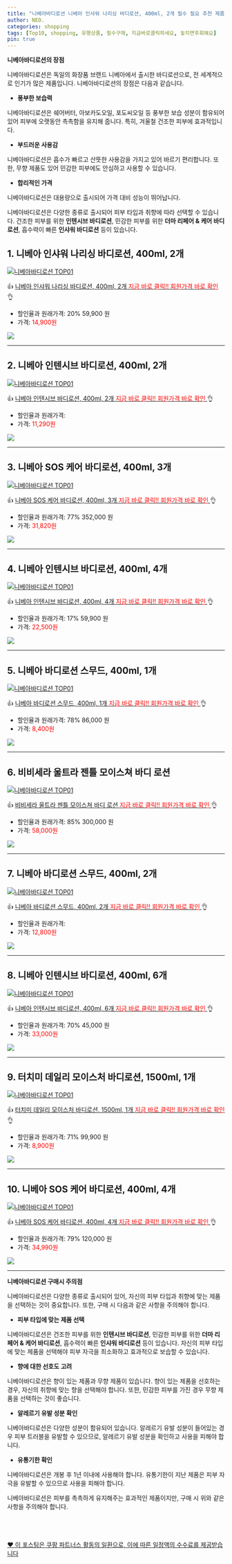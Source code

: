 ```yaml
---
title: "니베아바디로션 니베아 인샤워 나리싱 바디로션, 400ml, 2개 필수 필요 추천 제품 비교 최저 가격 비교 장점 구매 후기 구매평"
author: NEO.
categories: shopping
tags: [Top10, shopping, 유행상품, 필수구매, 지금바로클릭하세요, 놓치면후회해요]
pin: true
---
```

**니베아바디로션의 장점**

니베아바디로션은 독일의 화장품 브랜드 니베아에서 출시한 바디로션으로, 전 세계적으로 인기가 많은 제품입니다. 니베아바디로션의 장점은 다음과 같습니다.

* **풍부한 보습력**

니베아바디로션은 쉐어버터, 아보카도오일, 포도씨오일 등 풍부한 보습 성분이 함유되어 있어 피부에 오랫동안 촉촉함을 유지해 줍니다. 특히, 겨울철 건조한 피부에 효과적입니다.

* **부드러운 사용감**

니베아바디로션은 흡수가 빠르고 산뜻한 사용감을 가지고 있어 바르기 편리합니다. 또한, 무향 제품도 있어 민감한 피부에도 안심하고 사용할 수 있습니다.

* **합리적인 가격**

니베아바디로션은 대용량으로 출시되어 가격 대비 성능이 뛰어납니다.

니베아바디로션은 다양한 종류로 출시되어 피부 타입과 취향에 따라 선택할 수 있습니다. 건조한 피부를 위한 **인텐시브 바디로션**, 민감한 피부를 위한 **더마 리페어 & 케어 바디로션**, 흡수력이 빠른 **인샤워 바디로션** 등이 있습니다.

   

## 1. 니베아 인샤워 나리싱 바디로션, 400ml, 2개

[![니베아바디로션 TOP01](https://thumbnail6.coupangcdn.com/thumbnails/remote/490x490ex/image/product/image/vendoritem/2019/01/18/4173165219/a779af8d-343b-4f70-95db-304518b17773.jpg)](https://link.coupang.com/re/AFFSDP?lptag=AF3617701&subid=GithubCoopas&pageKey=48404&traceid=V0-153&itemId=18173461753&vendorItemId=4173165219)


👍 [니베아 인샤워 나리싱 바디로션, 400ml, 2개 <font color=red> 지금 바로 클릭!! 회원가격 바로 확인 </font> ](https://link.coupang.com/re/AFFSDP?lptag=AF3617701&subid=GithubCoopas&pageKey=48404&traceid=V0-153&itemId=18173461753&vendorItemId=4173165219) 👌 


- 할인율과 원래가격: 20%  59,900   원
- 가격: <span style='color:red'>14,900원</span>

[![](/discount_price.png)](https://link.coupang.com/re/AFFSDP?lptag=AF3617701&subid=GithubCoopas&pageKey=48404&traceid=V0-153&itemId=18173461753&vendorItemId=4173165219)

---


   

## 2. 니베아 인텐시브 바디로션, 400ml, 2개

[![니베아바디로션 TOP01](https://thumbnail6.coupangcdn.com/thumbnails/remote/490x490ex/image/vendor_inventory/712d/f7cf25d3ff7a73439e6a2daad54bf9df09765d400b59303e4ea64a840142.jpg)](https://link.coupang.com/re/AFFSDP?lptag=AF3617701&subid=GithubCoopas&pageKey=48392&traceid=V0-153&itemId=6329670&vendorItemId=78548506492)


👍 [니베아 인텐시브 바디로션, 400ml, 2개 <font color=red> 지금 바로 클릭!! 회원가격 바로 확인 </font> ](https://link.coupang.com/re/AFFSDP?lptag=AF3617701&subid=GithubCoopas&pageKey=48392&traceid=V0-153&itemId=6329670&vendorItemId=78548506492) 👌 


- 할인율과 원래가격: 
- 가격: <span style='color:red'>11,290원</span>

[![](/discount_price.png)](https://link.coupang.com/re/AFFSDP?lptag=AF3617701&subid=GithubCoopas&pageKey=48392&traceid=V0-153&itemId=6329670&vendorItemId=78548506492)

---


   

## 3. 니베아 SOS 케어 바디로션, 400ml, 3개

[![니베아바디로션 TOP01](https://thumbnail8.coupangcdn.com/thumbnails/remote/490x490ex/image/vendor_inventory/3d40/ec20621a5d5a17bb823508e54202df69733ab6ecb752d64e44c1051bcbc8.png)](https://link.coupang.com/re/AFFSDP?lptag=AF3617701&subid=GithubCoopas&pageKey=168476614&traceid=V0-153&itemId=17910183386&vendorItemId=87866392994)


👍 [니베아 SOS 케어 바디로션, 400ml, 3개 <font color=red> 지금 바로 클릭!! 회원가격 바로 확인 </font> ](https://link.coupang.com/re/AFFSDP?lptag=AF3617701&subid=GithubCoopas&pageKey=168476614&traceid=V0-153&itemId=17910183386&vendorItemId=87866392994) 👌 


- 할인율과 원래가격: 77%  352,000   원
- 가격: <span style='color:red'>31,820원</span>

[![](/discount_price.png)](https://link.coupang.com/re/AFFSDP?lptag=AF3617701&subid=GithubCoopas&pageKey=168476614&traceid=V0-153&itemId=17910183386&vendorItemId=87866392994)

---


   

## 4. 니베아 인텐시브 바디로션, 400ml, 4개

[![니베아바디로션 TOP01](https://thumbnail8.coupangcdn.com/thumbnails/remote/490x490ex/image/retail/images/7fae9372-773b-4b49-8750-efd7089b57868061305533284638614.png)](https://link.coupang.com/re/AFFSDP?lptag=AF3617701&subid=GithubCoopas&pageKey=48392&traceid=V0-153&itemId=204295540&vendorItemId=85322712243)


👍 [니베아 인텐시브 바디로션, 400ml, 4개 <font color=red> 지금 바로 클릭!! 회원가격 바로 확인 </font> ](https://link.coupang.com/re/AFFSDP?lptag=AF3617701&subid=GithubCoopas&pageKey=48392&traceid=V0-153&itemId=204295540&vendorItemId=85322712243) 👌 


- 할인율과 원래가격: 17%  59,900   원
- 가격: <span style='color:red'>22,500원</span>

[![](/discount_price.png)](https://link.coupang.com/re/AFFSDP?lptag=AF3617701&subid=GithubCoopas&pageKey=48392&traceid=V0-153&itemId=204295540&vendorItemId=85322712243)

---


   

## 5. 니베아 바디로션 스무드, 400ml, 1개

[![니베아바디로션 TOP01](https://thumbnail8.coupangcdn.com/thumbnails/remote/490x490ex/image/product/image/vendoritem/2019/01/28/3000062446/a1e33def-56c3-492c-b65b-3d50de28f167.jpg)](https://link.coupang.com/re/AFFSDP?lptag=AF3617701&subid=GithubCoopas&pageKey=48423&traceid=V0-153&itemId=117839&vendorItemId=3000062446)


👍 [니베아 바디로션 스무드, 400ml, 1개 <font color=red> 지금 바로 클릭!! 회원가격 바로 확인 </font> ](https://link.coupang.com/re/AFFSDP?lptag=AF3617701&subid=GithubCoopas&pageKey=48423&traceid=V0-153&itemId=117839&vendorItemId=3000062446) 👌 


- 할인율과 원래가격: 78%  86,000   원
- 가격: <span style='color:red'>8,400원</span>

[![](/discount_price.png)](https://link.coupang.com/re/AFFSDP?lptag=AF3617701&subid=GithubCoopas&pageKey=48423&traceid=V0-153&itemId=117839&vendorItemId=3000062446)

---


   

## 6. 비비세라 울트라 젠틀 모이스쳐 바디 로션

[![니베아바디로션 TOP01](https://thumbnail6.coupangcdn.com/thumbnails/remote/490x490ex/image/vendor_inventory/7704/850261776dea1d8aa187f8fb961bc7fb44a322eb9bf0962f85194c020e8e.jpeg)](https://link.coupang.com/re/AFFSDP?lptag=AF3617701&subid=GithubCoopas&pageKey=7400376159&traceid=V0-153&itemId=19153281040&vendorItemId=86272190376)


👍 [비비세라 울트라 젠틀 모이스쳐 바디 로션 <font color=red> 지금 바로 클릭!! 회원가격 바로 확인 </font> ](https://link.coupang.com/re/AFFSDP?lptag=AF3617701&subid=GithubCoopas&pageKey=7400376159&traceid=V0-153&itemId=19153281040&vendorItemId=86272190376) 👌 


- 할인율과 원래가격: 85%  300,000   원
- 가격: <span style='color:red'>58,000원</span>

[![](/discount_price.png)](https://link.coupang.com/re/AFFSDP?lptag=AF3617701&subid=GithubCoopas&pageKey=7400376159&traceid=V0-153&itemId=19153281040&vendorItemId=86272190376)

---


   

## 7. 니베아 바디로션 스무드, 400ml, 2개

[![니베아바디로션 TOP01](https://thumbnail10.coupangcdn.com/thumbnails/remote/490x490ex/image/retail/images/717606281290804-8469a099-5002-4092-839f-c807ecd71554.jpg)](https://link.coupang.com/re/AFFSDP?lptag=AF3617701&subid=GithubCoopas&pageKey=48423&traceid=V0-153&itemId=17910183464&vendorItemId=85072870799)


👍 [니베아 바디로션 스무드, 400ml, 2개 <font color=red> 지금 바로 클릭!! 회원가격 바로 확인 </font> ](https://link.coupang.com/re/AFFSDP?lptag=AF3617701&subid=GithubCoopas&pageKey=48423&traceid=V0-153&itemId=17910183464&vendorItemId=85072870799) 👌 


- 할인율과 원래가격: 
- 가격: <span style='color:red'>12,800원</span>

[![](/discount_price.png)](https://link.coupang.com/re/AFFSDP?lptag=AF3617701&subid=GithubCoopas&pageKey=48423&traceid=V0-153&itemId=17910183464&vendorItemId=85072870799)

---


   

## 8. 니베아 인텐시브 바디로션, 400ml, 6개

[![니베아바디로션 TOP01](https://thumbnail9.coupangcdn.com/thumbnails/remote/490x490ex/image/retail/images/2106427504119360-5e937b9f-c7bc-4dfd-bc6f-d9011f5d4f5c.jpg)](https://link.coupang.com/re/AFFSDP?lptag=AF3617701&subid=GithubCoopas&pageKey=48392&traceid=V0-153&itemId=18038507075&vendorItemId=85101690246)


👍 [니베아 인텐시브 바디로션, 400ml, 6개 <font color=red> 지금 바로 클릭!! 회원가격 바로 확인 </font> ](https://link.coupang.com/re/AFFSDP?lptag=AF3617701&subid=GithubCoopas&pageKey=48392&traceid=V0-153&itemId=18038507075&vendorItemId=85101690246) 👌 


- 할인율과 원래가격: 70%  45,000   원
- 가격: <span style='color:red'>33,000원</span>

[![](/discount_price.png)](https://link.coupang.com/re/AFFSDP?lptag=AF3617701&subid=GithubCoopas&pageKey=48392&traceid=V0-153&itemId=18038507075&vendorItemId=85101690246)

---


   

## 9. 터치미 데일리 모이스처 바디로션, 1500ml, 1개

[![니베아바디로션 TOP01](https://thumbnail6.coupangcdn.com/thumbnails/remote/490x490ex/image/rs_quotation_api/vhgi096b/6323da2a4a7a42228bee0929f51eba65.jpg)](https://link.coupang.com/re/AFFSDP?lptag=AF3617701&subid=GithubCoopas&pageKey=6058879152&traceid=V0-153&itemId=10456980721&vendorItemId=77738781733)


👍 [터치미 데일리 모이스처 바디로션, 1500ml, 1개 <font color=red> 지금 바로 클릭!! 회원가격 바로 확인 </font> ](https://link.coupang.com/re/AFFSDP?lptag=AF3617701&subid=GithubCoopas&pageKey=6058879152&traceid=V0-153&itemId=10456980721&vendorItemId=77738781733) 👌 


- 할인율과 원래가격: 71%  99,900   원
- 가격: <span style='color:red'>8,900원</span>

[![](/discount_price.png)](https://link.coupang.com/re/AFFSDP?lptag=AF3617701&subid=GithubCoopas&pageKey=6058879152&traceid=V0-153&itemId=10456980721&vendorItemId=77738781733)

---


   

## 10. 니베아 SOS 케어 바디로션, 400ml, 4개

[![니베아바디로션 TOP01](https://thumbnail8.coupangcdn.com/thumbnails/remote/490x490ex/image/vendor_inventory/18bd/997597f2e4714533630f4c94e10a1d612d4470a64fd6d0753482115506e7.jpg)](https://link.coupang.com/re/AFFSDP?lptag=AF3617701&subid=GithubCoopas&pageKey=168476614&traceid=V0-153&itemId=18037594427&vendorItemId=85182541955)


👍 [니베아 SOS 케어 바디로션, 400ml, 4개 <font color=red> 지금 바로 클릭!! 회원가격 바로 확인 </font> ](https://link.coupang.com/re/AFFSDP?lptag=AF3617701&subid=GithubCoopas&pageKey=168476614&traceid=V0-153&itemId=18037594427&vendorItemId=85182541955) 👌 


- 할인율과 원래가격: 79%  120,000   원
- 가격: <span style='color:red'>34,990원</span>

[![](/discount_price.png)](https://link.coupang.com/re/AFFSDP?lptag=AF3617701&subid=GithubCoopas&pageKey=168476614&traceid=V0-153&itemId=18037594427&vendorItemId=85182541955)

---
**니베아바디로션 구매시 주의점**

니베아바디로션은 다양한 종류로 출시되어 있어, 자신의 피부 타입과 취향에 맞는 제품을 선택하는 것이 중요합니다. 또한, 구매 시 다음과 같은 사항을 주의해야 합니다.

* **피부 타입에 맞는 제품 선택**

니베아바디로션은 건조한 피부를 위한 **인텐시브 바디로션**, 민감한 피부를 위한 **더마 리페어 & 케어 바디로션**, 흡수력이 빠른 **인샤워 바디로션** 등이 있습니다. 자신의 피부 타입에 맞는 제품을 선택해야 피부 자극을 최소화하고 효과적으로 보습할 수 있습니다.

* **향에 대한 선호도 고려**

니베아바디로션은 향이 있는 제품과 무향 제품이 있습니다. 향이 있는 제품을 선호하는 경우, 자신의 취향에 맞는 향을 선택해야 합니다. 또한, 민감한 피부를 가진 경우 무향 제품을 선택하는 것이 좋습니다.

* **알레르기 유발 성분 확인**

니베아바디로션은 다양한 성분이 함유되어 있습니다. 알레르기 유발 성분이 들어있는 경우 피부 트러블을 유발할 수 있으므로, 알레르기 유발 성분을 확인하고 사용을 피해야 합니다.

* **유통기한 확인**

니베아바디로션은 개봉 후 1년 이내에 사용해야 합니다. 유통기한이 지난 제품은 피부 자극을 유발할 수 있으므로 사용을 피해야 합니다.

니베아바디로션은 피부를 촉촉하게 유지해주는 효과적인 제품이지만, 구매 시 위와 같은 사항을 주의해야 합니다.<br><br><br><br><br> [ ❤  이 포스팅은 쿠팡 파트너스 활동의 일환으로, 이에 따른 일정액의 수수료를 제공받습니다](https://link.coupang.com/a/bcEFyh)